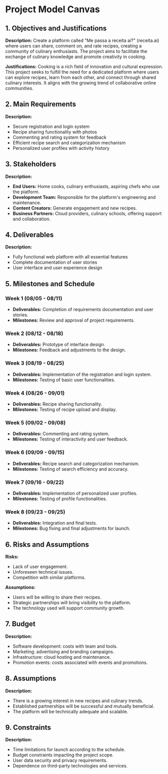 # Project Model Canvas

## 1. Objectives and Justifications

**Description:** Create a platform called "Me passa a receita aí?" (receita.ai) where users can share, comment on, and rate recipes, creating a community of culinary enthusiasts. The project aims to facilitate the exchange of culinary knowledge and promote creativity in cooking.

**Justifications:** Cooking is a rich field of innovation and cultural expression. This project seeks to fulfill the need for a dedicated platform where users can explore recipes, learn from each other, and connect through shared culinary interests. It aligns with the growing trend of collaborative online communities.

## 2. Main Requirements

**Description:**

- Secure registration and login system
- Recipe sharing functionality with photos
- Commenting and rating system for feedback
- Efficient recipe search and categorization mechanism
- Personalized user profiles with activity history

## 3. Stakeholders

**Description:**

- **End Users:** Home cooks, culinary enthusiasts, aspiring chefs who use the platform.
- **Development Team:** Responsible for the platform's engineering and maintenance.
- **Content Creators:** Generate engagement and new recipes.
- **Business Partners:** Cloud providers, culinary schools, offering support and collaboration.

## 4. Deliverables

**Description:**

- Fully functional web platform with all essential features
- Complete documentation of user stories
- User interface and user experience design

## 5. Milestones and Schedule

### Week 1 (08/05 - 08/11)

- **Deliverables:** Completion of requirements documentation and user stories.
- **Milestones:** Review and approval of project requirements.

### Week 2 (08/12 - 08/18)

- **Deliverables:** Prototype of interface design.
- **Milestones:** Feedback and adjustments to the design.

### Week 3 (08/19 - 08/25)

- **Deliverables:** Implementation of the registration and login system.
- **Milestones:** Testing of basic user functionalities.

### Week 4 (08/26 - 09/01)

- **Deliverables:** Recipe sharing functionality.
- **Milestones:** Testing of recipe upload and display.

### Week 5 (09/02 - 09/08)

- **Deliverables:** Commenting and rating system.
- **Milestones:** Testing of interactivity and user feedback.

### Week 6 (09/09 - 09/15)

- **Deliverables:** Recipe search and categorization mechanism.
- **Milestones:** Testing of search efficiency and accuracy.

### Week 7 (09/16 - 09/22)

- **Deliverables:** Implementation of personalized user profiles.
- **Milestones:** Testing of profile functionalities.

### Week 8 (09/23 - 09/25)

- **Deliverables:** Integration and final tests.
- **Milestones:** Bug fixing and final adjustments for launch.

## 6. Risks and Assumptions

**Risks:**

- Lack of user engagement.
- Unforeseen technical issues.
- Competition with similar platforms.

**Assumptions:**

- Users will be willing to share their recipes.
- Strategic partnerships will bring visibility to the platform.
- The technology used will support community growth.

## 7. Budget

**Description:**

- Software development: costs with team and tools.
- Marketing: advertising and branding campaigns.
- Infrastructure: cloud hosting and maintenance.
- Promotion events: costs associated with events and promotions.

## 8. Assumptions

**Description:**

- There is a growing interest in new recipes and culinary trends.
- Established partnerships will be successful and mutually beneficial.
- The platform will be technically adequate and scalable.

## 9. Constraints

**Description:**

- Time limitations for launch according to the schedule.
- Budget constraints impacting the project scope.
- User data security and privacy requirements.
- Dependence on third-party technologies and services.
